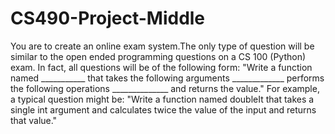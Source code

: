 # CS490-Project-Middle
You are to create an online exam system.The only type of question  will be similar to the open ended programming questions on a CS 100 (Python) exam. In fact, all questions will be of the following form:  "Write a function named ___________ that takes the following arguments _____________ performs the following operations ______________ and returns the value."  For example, a typical question might be:  "Write a function named doubleIt that takes a single int argument and calculates twice the value of the input and returns that value."
